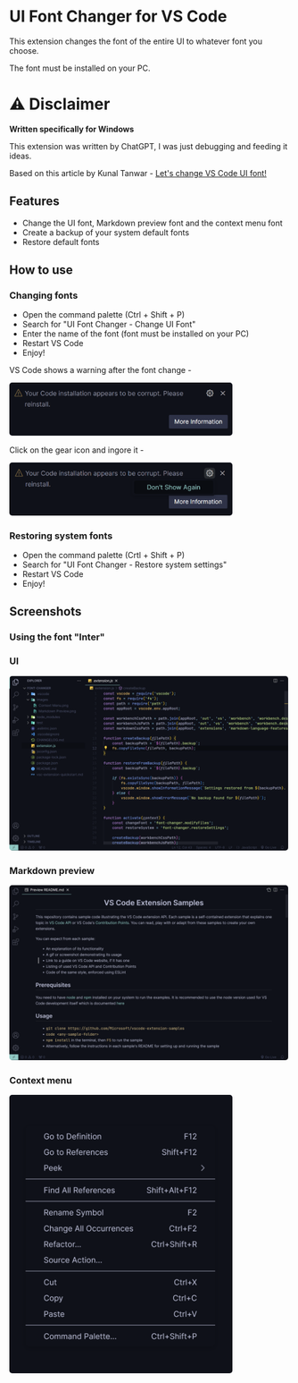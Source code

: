 # UI Font Changer for VS Code

This extension changes the font of the entire UI to whatever font you choose.

The font must be installed on your PC.

# ⚠️ Disclaimer

**Written specifically for Windows**

This extension was written by ChatGPT, I was just debugging and feeding it ideas.

Based on this article by Kunal Tanwar - [Let's change VS Code UI font!](https://dev.to/kunaltanwar/how-to-change-vs-code-ui-font-in-windows-5e2e)

## Features

- Change the UI font, Markdown preview font and the context menu font
- Create a backup of your system default fonts
- Restore default fonts

## How to use

### Changing fonts

- Open the command palette (Ctrl + Shift + P)
- Search for "UI Font Changer - Change UI Font"
- Enter the name of the font (font must be installed on your PC)
- Restart VS Code
- Enjoy!


VS Code shows a warning after the font change -

<img src="images/warning_a.png" alt="warning message" style="width: 400px; border-radius: 5px">

Click on the gear icon and ingore it -

<img src="images/warning_b.png" alt="solution" style="width: 400px; border-radius: 5px">

### Restoring system fonts

- Open the command palette (Crtl + Shift + P)
- Search for "UI Font Changer - Restore system settings"
- Restart VS Code
- Enjoy!

## Screenshots

### Using the font "Inter"

### UI
<img src="images/UI.png" alt="UI" style="width: 500px; border-radius: 5px">

### Markdown preview
<img src="images/Markdown Preview.png" alt="markdown preview" style="width: 500px; border-radius: 5px">

### Context menu
<img src="images/Context Menu.png" alt="context menu" style="width: 400px; border-radius: 5px">
